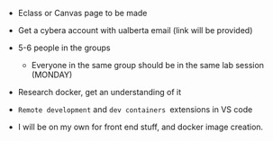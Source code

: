 - Eclass or Canvas page to be made
- Get a cybera account with ualberta email (link will be provided)

- 5-6 people in the groups
	- Everyone in the same group should be in the same lab session (MONDAY)
- Research docker, get an understanding of it
- `Remote development` and `dev containers `extensions in VS code
- I will be on my own for front end stuff, and docker image creation.